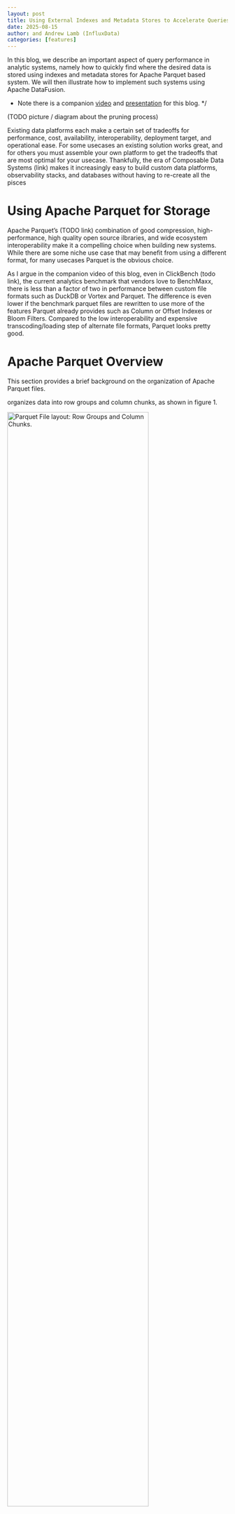 ```yaml
---
layout: post
title: Using External Indexes and Metadata Stores to Accelerate Queries on Apache Parquet
date: 2025-08-15
author: and Andrew Lamb (InfluxData)
categories: [features]
---
```

<!--
{% comment %}
Licensed to the Apache Software Foundation (ASF) under one or more
contributor license agreements.  See the NOTICE file distributed with
this work for additional information regarding copyright ownership.
The ASF licenses this file to you under the Apache License, Version 2.0
(the "License"); you may not use this file except in compliance with
the License.  You may obtain a copy of the License at

http://www.apache.org/licenses/LICENSE-2.0

Unless required by applicable law or agreed to in writing, software
distributed under the License is distributed on an "AS IS" BASIS,
WITHOUT WARRANTIES OR CONDITIONS OF ANY KIND, either express or implied.
See the License for the specific language governing permissions and
limitations under the License.
{% endcomment %}
-->


In this blog, we describe an important aspect of query performance in analytic
systems, namely how to quickly find where the desired data is stored using
indexes and metadata stores for Apache Parquet based system. We will then
illustrate how to implement such systems using Apache DataFusion.

* Note there is a companion [video] and [presentation] for this blog. */

[video]: https://www.youtube.com/watch?v=74YsJT1-Rdk
[presentation]: https://docs.google.com/presentation/d/1e_Z_F8nt2rcvlNvhU11khF5lzJJVqNtqtyJ-G3mp4-Q/edit




(TODO picture / diagram about the pruning process)

Existing data platforms each make a certain set of tradeoffs for performance,
cost, availability, interoperability, deployment target, and operational ease.
For some usecases an existing solution works great, and for others you must
assemble your own platform to get the tradeoffs that are most optimal for your
usecase. Thankfully,  the era of Composable Data Systems (link) makes it
increasingly easy to build custom data platforms, observability stacks, and
databases without having to re-create all the pisces

# Using Apache Parquet for Storage

Apache Parquet’s (TODO link) combination of good compression, high-performance,
high quality open source ilbraries, and wide ecosystem interoperability make it
a compelling choice when building new systems. While there are some niche use
case that may benefit from using a different format, for many usecases Parquet
is the obvious choice.

As I argue in the companion video of this blog, even in ClickBench (todo link), the current analytics benchmark that vendors love to BenchMaxx, there is less than a factor of two in performance between custom file formats such as DuckDB or Vortex and Parquet. The difference is even lower if the benchmark parquet files are rewritten to use more of the features Parquet already provides such as Column or Offset Indexes or Bloom Filters. Compared to the low interoperability and expensive transcoding/loading step of alternate file formats, Parquet looks pretty good.

# Apache Parquet Overview

This section provides a brief background on the organization of Apache Parquet files.

organizes data into row groups and column chunks, as shown in figure 1.

<img
src="/blog/images/external-parquet-indexes/parquet-layout.png"
width="80%"
class="img-responsive"
alt="Parquet File layout: Row Groups and Column Chunks."
/>

**Figure**: Parquet File Layout

<img
src="/blog/images/external-parquet-indexes/parquet-metadata.png"
width="80%"
class="img-responsive"
alt="Parquet File layout: Metadata and footer."
/>

**Figure**: Parquet Metadata in the Footer


<img
src="/blog/images/external-parquet-indexes/parquet-filter-pushdown.png"
width="80%"
class="img-responsive"
alt="Parquet Filter Pushdown: use filter predicate to skip pages."
/>

**Figure**: Filter Pushdown in Parquet: use the predicate "C > 25" from the query
along with various statistics from the indexes / metadata to skip pages that
cannot match the predicate.


Pruning in parquet

Please refer to XXX for more details

While more recent file formats differ in the details, almost all of them have
the same high level structure (and many even use the same terminology) of
metadata in the footer, and then data that is divided into row groups (called
“PAX” in the database literature after the first research paper to describe the
technique) and then into smaller units of IO. This structure is so similar
because it enables a hierarchical approach to pruning (finding what you want
quickly) as described in the next section

Proprietary formats have same high level structure:
PAX + Data Pages + Metadata
e.g Clickhouse: Parts + Granules + Indexes

Differences: where metadata stored (and encodings, which I ignore)

⇒ Nothing theoretically prevents other metadata with Parquet (only software engineering)

There are many different existing integrations of this type of extenral index such as
[Iceberg](https://iceberg.apache.org/), [Delta Lake](https://delta.io/),
[DuckLake](https://duckdb.org/2025/05/27/ducklake.html). Using these may be a good choice
if they meet your needs, but if you need something more custom or want to
experiment, you can build your own with DataFusion which we discuss below.


# Making Queries Fast: Skip as Much as Possible

All query processing systems are optimized first by quickly figuring how to skip
as much data as quickly as possible. Analytic systems typically do this via a
hierarchical approach,nwhich progressively narrows the set of data needed –
first entire files are ruled out, and then within each file , large sections
(e.g. row groups) are ruled out, followed by ruling out data pages and finally
to individual rows, as shown in the figure below:

<img 
  src="/blog/images/external-parquet-indexes/processing-pipeline.png" 
  width="80%" 
  class="img-responsive" 
  alt="Standard Pruning Layers."
/>

**Figure**: Layered Filtering.

Again, while there are differences in metadata placement and encoding between
systems, the overall processing pipeline is similar.



<img
src="/blog/images/external-parquet-indexes/prune-files.png"
width="80%"
class="img-responsive"
alt="Data Skipping: Pruning Files."
/>

**Figure**: Step 1: File Pruning. Given a query predicate, systems use external
indexes / metadata stores to quickly rule out files that cannot match the query.
In this case, by consulting the index all but two files can be ruled out.




Database Pruning in Analytic Systems

Andrew discussed the application of database pruning techniques in Parquet
systems, emphasizing that similar methods could be implemented in other systems
like Data Fusion. He explained that given filters or predicates, the system can
determine which files need to be scanned for further processing, a concept
applicable across various analytic systems. Andrew provided an example using
Data Fusion, mentioning a Parquet Index video that demonstrates how to configure
the system to read only relevant files based on index structures. He concluded
by presenting Rust code that illustrates the basic idea of a table provider in
Data Fusion, highlighting its simplicity and applicability.

API for Filter Optimization

Andrew explained the API for handling filters and file reading, emphasizing its
ability to optimize data access by determining which files need to be consulted
based on query predicates. He described how the API can handle complex
algorithms, including range analysis for minimum and maximum values, and
highlighted that data fusion includes the necessary logic for such analyses.
Andrew also mentioned that the API is flexible, allowing for various
optimizations like bloom filters or full-text indexes, and provided a concrete
example of using the API to extract and store max values for columns in a
separate structure.

Catalog Systems Data Filtering Techniques

Andrew discussed various catalog systems and their approaches to filtering and
querying data. He explained how systems like his use PostgreSQL to store
metadata and quickly narrow down file subsets using time predicates. Andrew also
described how Log Fire and Iceberg use similar techniques, with Log Fire
rewriting query predicates into SQL for metadata filtering. He then shifted
focus to Parquet files, explaining how Data Fusion can not only filter which
files to consider but also rule out unnecessary portions within individual
Parquet files by using index structures and additional information outside the
files.

Parquet File Optimization Techniques





<img
src="/blog/images/external-parquet-indexes/prune-row-groups.png"
width="80%"
class="img-responsive"
alt="Data Skipping: Pruning Row Groups and DataPages"
/>

**Figure**: Step 1: Pruning Parquet Row Groups and Data Pages. Given a query predicate,
systems can use external indexes / metadata stores along with Parquet's built-in
structures to quickly rule out row groups and data pages that cannot match the query.
In this case, the index has ruled out all but three data pages.

Andrew explained that while reading Parquet files can be slow due to footer
parsing, stateful systems can optimize this by memoizing footer information and
using advanced features in Data Fusion to efficiently read and scan specific row
groups and data pages. 



He demonstrated an example from the Data Fusion
repository showing how to implement this optimization, highlighting that while
many systems choose to read entire files, it's possible to build more efficient
systems that only process necessary data.

Parquet File Scanning Optimization

Andrew explained how Parquet files are scanned using access plans that specify
which row groups to scan and which ranges to target. He described how special
indexes can efficiently locate specific rows within row groups by skipping
unnecessary data and only fetching relevant data pages. Andrew also mentioned
that pre-parsed metadata can be used to avoid parsing the footer for each query,
reducing I/O and parsing costs during the query execution.

Parquet Analytics and Performance Improvements

Andrew discussed the use of Parquet files for analytics, emphasizing that they
can be used for both high-performance and low-latency analytics without being
restricted to built-in metadata. He highlighted the importance of allowing
additional indexes on top of Parquet and encouraged collaboration to improve
data fusion, noting that it is an open-source project. Andrew also invited
attendees to join efforts to enhance performance and regain a leading position
in benchmarks, providing a web page for further information.


# Conclusion

Parquet has the right structure for high performance analytics
You can indexing more than the built in Metadata
⇒ We don’t need new file formats, we need more investment in Apache DataFusion and special indexes
Come Join Us! 🎣
https://datafusion.apache.org/



## About the Author

[Andrew Lamb](https://www.linkedin.com/in/andrewalamb/) is a Staff Engineer at
[InfluxData](https://www.influxdata.com/), and a member of the [Apache
DataFusion](https://datafusion.apache.org/) and [Apache Arrow](https://arrow.apache.org/) PMCs. He has been working on
Databases and related systems more than 20 years.

## About DataFusion

[Apache DataFusion] is an extensible query engine toolkit, written
in Rust, that uses [Apache Arrow] as its in-memory format. DataFusion and
similar technology are part of the next generation “Deconstructed Database”
architectures, where new systems are built on a foundation of fast, modular
components, rather than as a single tightly integrated system.

The [DataFusion community] is always looking for new contributors to help
improve the project. If you are interested in learning more about how query
execution works, help document or improve the DataFusion codebase, or just try
it out, we would love for you to join us.

[Apache Arrow]: https://arrow.apache.org/
[Apache DataFusion]: https://datafusion.apache.org/
[DataFusion community]: https://datafusion.apache.org/contributor-guide/communication.html


<sup>[2](#footnote2)</sup>
### Footnotes

<a id="footnote1"></a>`1`: A commonly cited example is highly selective predicates (e.g. `category = 'foo'`) but for which the built in BloomFilters are not sufficient.
